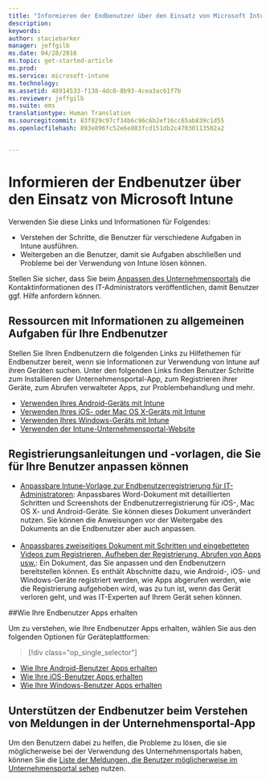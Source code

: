 ```yaml
---
title: "Informieren der Endbenutzer über den Einsatz von Microsoft Intune | Microsoft Intune"
description: 
keywords: 
author: staciebarker
manager: jeffgilb
ms.date: 04/28/2016
ms.topic: get-started-article
ms.prod: 
ms.service: microsoft-intune
ms.technology: 
ms.assetid: 48914533-f138-4dc0-8b93-4cea3ac61f7b
ms.reviewer: jeffgilb
ms.suite: ems
translationtype: Human Translation
ms.sourcegitcommit: 83f029c97cf34b6c96c6b2ef16cc65ab839c1d55
ms.openlocfilehash: 893e896fc52e6e883fcd151db2c47030113502a2


---
```




# Informieren der Endbenutzer über den Einsatz von Microsoft Intune

Verwenden Sie diese Links und Informationen für Folgendes:

- Verstehen der Schritte, die Benutzer für verschiedene Aufgaben in Intune ausführen.
- Weitergeben an die Benutzer, damit sie Aufgaben abschließen und Probleme bei der Verwendung von Intune lösen können.

Stellen Sie sicher, dass Sie beim [Anpassen des Unternehmensportals](/Intune/get-started/start-with-a-paid-subscription-to-microsoft-intune-step-7) die Kontaktinformationen des IT-Administrators veröffentlichen, damit Benutzer ggf. Hilfe anfordern können.


## Ressourcen mit Informationen zu allgemeinen Aufgaben für Ihre Endbenutzer

Stellen Sie Ihren Endbenutzern die folgenden Links zu Hilfethemen für Endbenutzer bereit, wenn sie Informationen zur Verwendung von Intune auf ihren Geräten suchen. Unter den folgenden Links finden Benutzer Schritte zum Installieren der Unternehmensportal-App, zum Registrieren ihrer Geräte, zum Abrufen verwalteter Apps, zur Problembehandlung und mehr.

- [Verwenden Ihres Android-Geräts mit Intune](/Intune/EndUser/using-your-android-device-with-intune)
- [Verwenden Ihres iOS- oder Mac OS X-Geräts mit Intune](/Intune/EndUser/using-your-ios-or-mac-os-x-device-with-intune)
- [Verwenden Ihres Windows-Geräts mit Intune](/Intune/EndUser/using-your-windows-device-with-intune)
- [Verwenden der Intune-Unternehmensportal-Website](/Intune/EndUser/using-the-intune-company-portal-website)


## Registrierungsanleitungen und -vorlagen, die Sie für Ihre Benutzer anpassen können

- [Anpassbare Intune-Vorlage zur Endbenutzerregistrierung für IT-Administratoren](https://gallery.technet.microsoft.com/End-user-Intune-enrollment-55dfd64a): Anpassbares Word-Dokument mit detaillierten Schritten und Screenshots der Endbenutzerregistrierung für iOS-, Mac OS X- und Android-Geräte. Sie können dieses Dokument unverändert nutzen. Sie können die Anweisungen vor der Weitergabe des Dokuments an die Endbenutzer aber auch anpassen.</br></br>
- [Anpassbares zweiseitiges Dokument mit Schritten und eingebetteten Videos zum Registrieren, Aufheben der Registrierung, Abrufen von Apps usw.](https://gallery.technet.microsoft.com/Intune-End-User-Enrollment-3a0c9b0c#content): Ein Dokument, das Sie anpassen und den Endbenutzern bereitstellen können. Es enthält Abschnitte dazu, wie Android-, iOS- und Windows-Geräte registriert werden, wie Apps abgerufen werden, wie die Registrierung aufgehoben wird, was zu tun ist, wenn das Gerät verloren geht, und was IT-Experten auf Ihrem Gerät sehen können.

##Wie Ihre Endbenutzer Apps erhalten

Um zu verstehen, wie Ihre Endbenutzer Apps erhalten, wählen Sie aus den folgenden Optionen für Geräteplattformen:

> [!div class="op_single_selector"]
- [Wie Ihre Android-Benutzer Apps erhalten](how-your-android-users-get-their-apps.md)
- [Wie Ihre iOS-Benutzer Apps erhalten](how-your-ios-users-get-their-apps.md)
- [Wie Ihre Windows-Benutzer Apps erhalten](how-your-windows-users-get-their-apps.md)

## Unterstützen der Endbenutzer beim Verstehen von Meldungen in der Unternehmensportal-App

Um den Benutzern dabei zu helfen, die Probleme zu lösen, die sie möglicherweise bei der Verwendung des Unternehmensportals haben, können Sie die [Liste der Meldungen, die Benutzer möglicherweise im Unternehmensportal sehen](/Intune/Plan-Design/help-end-users-understand-company-portal-app-messages) nutzen.



<!--HONumber=Jul16_HO1-->


